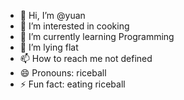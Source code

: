 - 👋 Hi, I’m @yuan
- 👀 I’m interested in cooking
- 🌱 I’m currently learning Programming
- 💞️ I’m lying flat
- 📫 How to reach me not defined
- 😄 Pronouns: riceball
- ⚡ Fun fact: eating riceball

<!---
yuan-t-create/yuan-t-create is a ✨ special ✨ repository because its `README.md` (this file) appears on your GitHub profile.
You can click the Preview link to take a look at your changes.
--->
